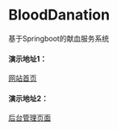 # BloodDanation
基于Springboot的献血服务系统

#### 演示地址1：
[网站首页](https://923372148.github.io/BloodDanation/src/main/resources/static/index.html)
#### 演示地址2：
[后台管理页面](https://923372148.github.io/BloodDanation/src/main/resources/static/donorshow.html)
